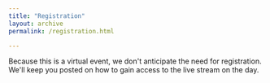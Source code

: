 ```yaml
---
title: "Registration"
layout: archive
permalink: /registration.html

---
```


Because this is a virtual event, we don't anticipate the need for registration. We'll keep you posted on how to gain access to the live stream on the day.
